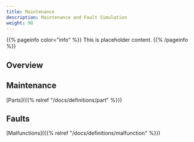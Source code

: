 ```yaml
---
title: Maintenance
description: Maintenance and Fault Simulation
weight: 90
---
```

{{% pageinfo color="info" %}}
This is placeholder content.
{{% /pageinfo %}}

## Overview

## Maintenance

[Parts]({{% relref "/docs/definitions/part" %}})

## Faults

[Malfunctions]({{% relref "/docs/definitions/malfunction" %}})

